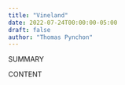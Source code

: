 ```yaml
---
title: "Vineland"
date: 2022-07-24T00:00:00-05:00
draft: false
author: "Thomas Pynchon"
---
```


SUMMARY

<!--more-->

CONTENT